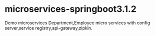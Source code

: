 # microservices-springboot3.1.2
Demo microservices
Department,Employee micro services with config server,service registry,api-gateway,zipkin.
